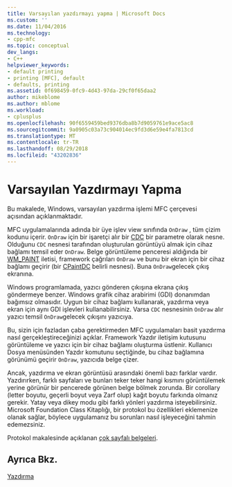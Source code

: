 ```yaml
---
title: Varsayılan yazdırmayı yapma | Microsoft Docs
ms.custom: ''
ms.date: 11/04/2016
ms.technology:
- cpp-mfc
ms.topic: conceptual
dev_langs:
- C++
helpviewer_keywords:
- default printing
- printing [MFC], default
- defaults, printing
ms.assetid: 0f698459-0fc9-4d43-97da-29cf0f65daa2
author: mikeblome
ms.author: mblome
ms.workload:
- cplusplus
ms.openlocfilehash: 90f6559459bed9376dba8b7d9059761e9ace5ac8
ms.sourcegitcommit: 9a0905c03a73c904014ec9fd3d6e59e4fa7813cd
ms.translationtype: MT
ms.contentlocale: tr-TR
ms.lasthandoff: 08/29/2018
ms.locfileid: "43202836"
---
```

# <a name="how-default-printing-is-done"></a>Varsayılan Yazdırmayı Yapma
Bu makalede, Windows, varsayılan yazdırma işlemi MFC çerçevesi açısından açıklanmaktadır.  
  
 MFC uygulamalarında adında bir üye işlev view sınıfında `OnDraw` , tüm çizim kodunu içerir. `OnDraw` için bir işaretçi alır bir [CDC](../mfc/reference/cdc-class.md) bir parametre olarak nesne. Olduğunu `CDC` nesnesi tarafından oluşturulan görüntüyü almak için cihaz bağlamı temsil eder `OnDraw`. Belge görüntüleme penceresi aldığında bir [WM_PAINT](/windows/desktop/gdi/wm-paint) iletisi, framework çağrıları `OnDraw` ve bunu bir ekran için bir cihaz bağlamı geçirir (bir [CPaintDC](../mfc/reference/cpaintdc-class.md) belirli nesnesi). Buna `OnDraw`gelecek çıkış ekranına.  
  
 Windows programlamada, yazıcı gönderen çıkışına ekrana çıkış göndermeye benzer. Windows grafik cihaz arabirimi (GDI) donanımdan bağımsız olmasıdır. Uygun bir cihaz bağlamı kullanarak, yazdırma veya ekran için aynı GDI işlevleri kullanabilirsiniz. Varsa `CDC` nesnesinin `OnDraw` alır yazıcı temsil `OnDraw`gelecek çıkışını yazıcıya.  
  
 Bu, sizin için fazladan çaba gerektirmeden MFC uygulamaları basit yazdırma nasıl gerçekleştireceğinizi açıklar. Framework Yazdır iletişim kutusunu görüntüleme ve yazıcı için bir cihaz bağlamı oluşturma üstlenir. Kullanıcı Dosya menüsünden Yazdır komutunu seçtiğinde, bu cihaz bağlamına görünümü geçirir `OnDraw`, yazıcıda belge çizer.  
  
 Ancak, yazdırma ve ekran görüntüsü arasındaki önemli bazı farklar vardır. Yazdırırken, farklı sayfaları ve bunları teker teker hangi kısmını görüntülemek yerine görünür bir pencerede görünen belge bölmek zorunda. Bir corollary (letter boyutu, geçerli boyut veya Zarf olup) kağıt boyutu farkında olmanız gerekir. Yatay veya dikey modu gibi farklı yönleri yazdırma isteyebilirsiniz. Microsoft Foundation Class Kitaplığı, bir protokol bu özellikleri eklemenize olanak sağlar, böylece uygulamanız bu sorunları nasıl işleyeceğini tahmin edemezsiniz.  
  
 Protokol makalesinde açıklanan [çok sayfalı belgeleri](../mfc/multipage-documents.md).  
  
## <a name="see-also"></a>Ayrıca Bkz.  
 [Yazdırma](../mfc/printing.md)

